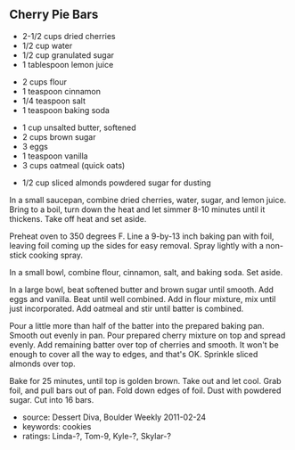 Cherry Pie Bars
---------------

- 2-1/2 cups dried cherries
- 1/2 cup water
- 1/2 cup granulated sugar
- 1 tablespoon lemon juice
<!-- -->
- 2 cups flour
- 1 teaspoon cinnamon
- 1/4 teaspoon salt
- 1 teaspoon baking soda
<!-- -->
- 1 cup unsalted butter, softened
- 2 cups brown sugar
- 3 eggs
- 1 teaspoon vanilla
- 3 cups oatmeal (quick oats)
<!-- -->
- 1/2 cup sliced almonds
powdered sugar for dusting

In a small saucepan, combine dried cherries, water, sugar, and lemon
juice.  Bring to a boil, turn down the heat and let simmer 8-10
minutes until it thickens.  Take off heat and set aside.

Preheat oven to 350 degrees F.  Line a 9-by-13 inch baking pan with
foil, leaving foil coming up the sides for easy removal.  Spray
lightly with a non-stick cooking spray.

In a small bowl, combine flour, cinnamon, salt, and baking soda.  Set
aside.

In a large bowl, beat softened butter and brown sugar until smooth.
Add eggs and vanilla.  Beat until well combined.  Add in flour
mixture, mix until just incorporated.  Add oatmeal and stir until
batter is combined.

Pour a little more than half of the batter into the prepared baking
pan.  Smooth out evenly in pan.  Pour prepared cherry mixture on top
and spread evenly.  Add remaining batter over top of cherries and
smooth.  It won't be enough to cover all the way to edges, and that's
OK.  Sprinkle sliced almonds over top.

Bake for 25 minutes, until top is golden brown.  Take out and let
cool.  Grab foil, and pull bars out of pan.  Fold down edges of foil.
Dust with powdered sugar.  Cut into 16 bars.

- source: Dessert Diva, Boulder Weekly 2011-02-24
- keywords: cookies
- ratings: Linda-?, Tom-9, Kyle-?, Skylar-?
